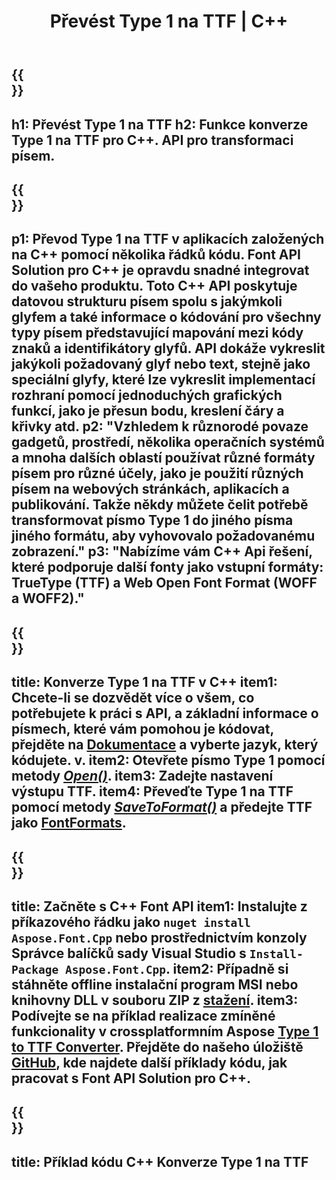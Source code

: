 ﻿---
translation: true
template: /_templates/conversion-child-cpp.md
title: Převést Type 1 na TTF | C++
description: Převeďte Type 1 na písma TTF pomocí tohoto C++ API. Funkce konverze funguje na Windows a Linux a v jakémkoli vývojovém prostředí, které podporuje C++.
metakeywords: c++ Type 1 na TTF, Type 1 na TTF řešení c++, Type 1 na TTF převodník písem cpp
url: /cpp/conversion/type1-to-ttf/
family: font
platformtag: cpp
feature: conversion
otherformats: WOFF WOFF2
---

{{<section banner>}}
---
h1: Převést Type 1 na TTF
h2: Funkce konverze Type 1 na TTF pro C++. API pro transformaci písem.
---

{{<section overview>}}
---
p1: Převod Type 1 na TTF v aplikacích založených na С++ pomocí několika řádků kódu. Font API Solution pro С++ je opravdu snadné integrovat do vašeho produktu. Toto C++ API poskytuje datovou strukturu písem spolu s jakýmkoli glyfem a také informace o kódování pro všechny typy písem představující mapování mezi kódy znaků a identifikátory glyfů. API dokáže vykreslit jakýkoli požadovaný glyf nebo text, stejně jako speciální glyfy, které lze vykreslit implementací rozhraní pomocí jednoduchých grafických funkcí, jako je přesun bodu, kreslení čáry a křivky atd.
p2: "Vzhledem k různorodé povaze gadgetů, prostředí, několika operačních systémů a mnoha dalších oblastí používat různé formáty písem pro různé účely, jako je použití různých písem na webových stránkách, aplikacích a publikování. Takže někdy můžete čelit potřebě transformovat písmo Type 1 do jiného písma jiného formátu, aby vyhovovalo požadovanému zobrazení."
p3: "Nabízíme vám С++ Api řešení, které podporuje další fonty jako vstupní formáty: TrueType (TTF) a Web Open Font Format (WOFF a WOFF2)."
---

{{<section feature1>}}
---
title: Konverze Type 1 na TTF v C++
item1: Chcete-li se dozvědět více o všem, co potřebujete k práci s API, a základní informace o písmech, které vám pomohou je kódovat, přejděte na [Dokumentace](https://docs.aspose.com/font/) a vyberte jazyk, který kódujete. v.
item2: Otevřete písmo Type 1 pomocí metody [*Open()*](https://reference.aspose.com/font/cpp/class/aspose.font.font#ac2387bf04ccb5bac51cf37984d4ebf33).
item3: Zadejte nastavení výstupu TTF.
item4: Převeďte Type 1 na TTF pomocí metody [*SaveToFormat()*](https://reference.aspose.com/font/cpp/class/aspose.font.font#a670ea97404fd72c2e51b0e8c543c8a45) a předejte TTF jako [FontFormats](https://reference.aspose.com/font/cpp/namespace/aspose.font#a93d0dcc7c00f5c7027d60e14a5433c74).
---

{{<section feature2>}}
---
title: Začněte s C++ Font API
item1: Instalujte z příkazového řádku jako ```nuget install Aspose.Font.Cpp``` nebo prostřednictvím konzoly Správce balíčků sady Visual Studio s ```Install-Package Aspose.Font.Cpp```.
item2: Případně si stáhněte offline instalační program MSI nebo knihovny DLL v souboru ZIP z [stažení](https://downloads.aspose.com/font/cpp).
item3: Podívejte se na příklad realizace zmíněné funkcionality v crossplatformním Aspose [Type 1 to TTF Converter](https://products.aspose.app/font/conversion/type1-to-ttf). Přejděte do našeho úložiště [GitHub](https://github.com/aspose-font/Aspose.Font-Documentation/tree/master/cpp-examples), kde najdete další příklady kódu, jak pracovat s Font API Solution pro C++.
---

{{<section codeexample>}}
---
title: Příklad kódu C++ Konverze Type 1 na TTF
---





